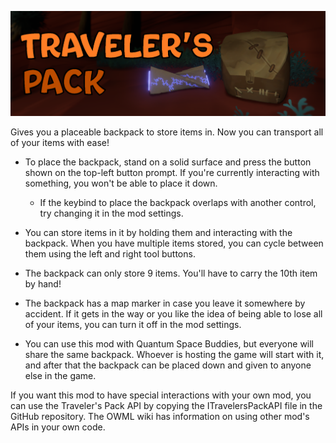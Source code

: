 ![Traveler's Pack Banner](banner.png)

Gives you a placeable backpack to store items in. Now you can transport all of your items with ease!

- To place the backpack, stand on a solid surface and press the button shown on the top-left button prompt. If you're currently interacting with something, you won't be able to place it down.

  - If the keybind to place the backpack overlaps with another control, try changing it in the mod settings.

- You can store items in it by holding them and interacting with the backpack. When you have multiple items stored, you can cycle between them using the left and right tool buttons.

- The backpack can only store 9 items. You'll have to carry the 10th item by hand!

- The backpack has a map marker in case you leave it somewhere by accident. If it gets in the way or you like the idea of being able to lose all of your items, you can turn it off in the mod settings.

- You can use this mod with Quantum Space Buddies, but everyone will share the same backpack. Whoever is hosting the game will start with it, and after that the backpack can be placed down and given to anyone else in the game.

If you want this mod to have special interactions with your own mod, you can use the Traveler's Pack API by copying the ITravelersPackAPI file in the GitHub repository. The OWML wiki has information on using other mod's APIs in your own code.